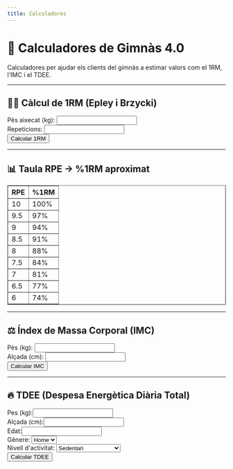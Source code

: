 ```yaml
---
title: Calculadores
---
```


<h1>🧮 Calculadores de Gimnàs 4.0</h1>

<p>Calculadores per ajudar els clients del gimnàs a estimar valors com el 1RM, l'IMC i el TDEE.</p>

<hr>

<h2>🏋️‍♂️ Càlcul de 1RM (Epley i Brzycki)</h2>
<label>Pès aixecat (kg):</label>
<input id="peso" type="number" step="0.1"><br>
<label>Repeticions:</label>
<input id="reps" type="number"><br>
<button onclick="calcular1RM()">Calcular 1RM</button>
<p id="res1rm"></p>

<hr>

<h2>📊 Taula RPE → %1RM aproximat</h2>
<table border="1" cellpadding="4">
  <tr><th>RPE</th><th>%1RM</th></tr>
  <tr><td>10</td><td>100%</td></tr>
  <tr><td>9.5</td><td>97%</td></tr>
  <tr><td>9</td><td>94%</td></tr>
  <tr><td>8.5</td><td>91%</td></tr>
  <tr><td>8</td><td>88%</td></tr>
  <tr><td>7.5</td><td>84%</td></tr>
  <tr><td>7</td><td>81%</td></tr>
  <tr><td>6.5</td><td>77%</td></tr>
  <tr><td>6</td><td>74%</td></tr>
</table>

<hr>

<h2>⚖️ Índex de Massa Corporal (IMC)</h2>
<label>Pès (kg):</label>
<input id="imc_peso" type="number" step="0.1"><br>
<label>Alçada (cm):</label>
<input id="imc_altura" type="number"><br>
<button onclick="calcularIMC()">Calcular IMC</button>
<p id="resIMC"></p>

<hr>

<h2>🔥 TDEE (Despesa Energètica Diària Total)</h2>
<label>Pes (kg):</label><input id="tdee_peso" type="number"><br>
<label>Alçada (cm):</label><input id="tdee_altura" type="number"><br>
<label>Edat:</label><input id="tdee_edat" type="number"><br>
<label>Gènere:</label>
<select id="tdee_genere">
  <option value="home">Home</option>
  <option value="dona">Dona</option>
</select><br>
<label>Nivell d'activitat:</label>
<select id="tdee_activitat">
  <option value="1.2">Sedentari</option>
  <option value="1.375">Lleugerament actiu</option>
  <option value="1.55">Moderat</option>
  <option value="1.725">Molt actiu</option>
  <option value="1.9">Extremadament actiu</option>
</select><br>
<button onclick="calcularTDEE()">Calcular TDEE</button>
<p id="resTDEE"></p>

<!-- Carga del JS externo (usa ruta absoluta para Pages) -->
<script src="/GYM-ZERO/docs/js/calculadoras.js"></script>
